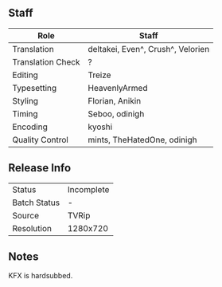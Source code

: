 ## Staff

| Role              | Staff                               |
|-------------------|-------------------------------------|
| Translation       | deltakei, Even^, Crush^, Velorien   |
| Translation Check | ?                                   |
| Editing           | Treize                              |
| Typesetting       | HeavenlyArmed                       |
| Styling           | Florian, Anikin                     |
| Timing            | Seboo, odinigh                      |
| Encoding          | kyoshi                              |
| Quality Control   | mints, TheHatedOne, odinigh         |

## Release Info

|              |            |
|--------------|------------|
| Status       | Incomplete |
| Batch Status | -          |
| Source       | TVRip      |
| Resolution   | 1280x720   |

## Notes
KFX is hardsubbed.